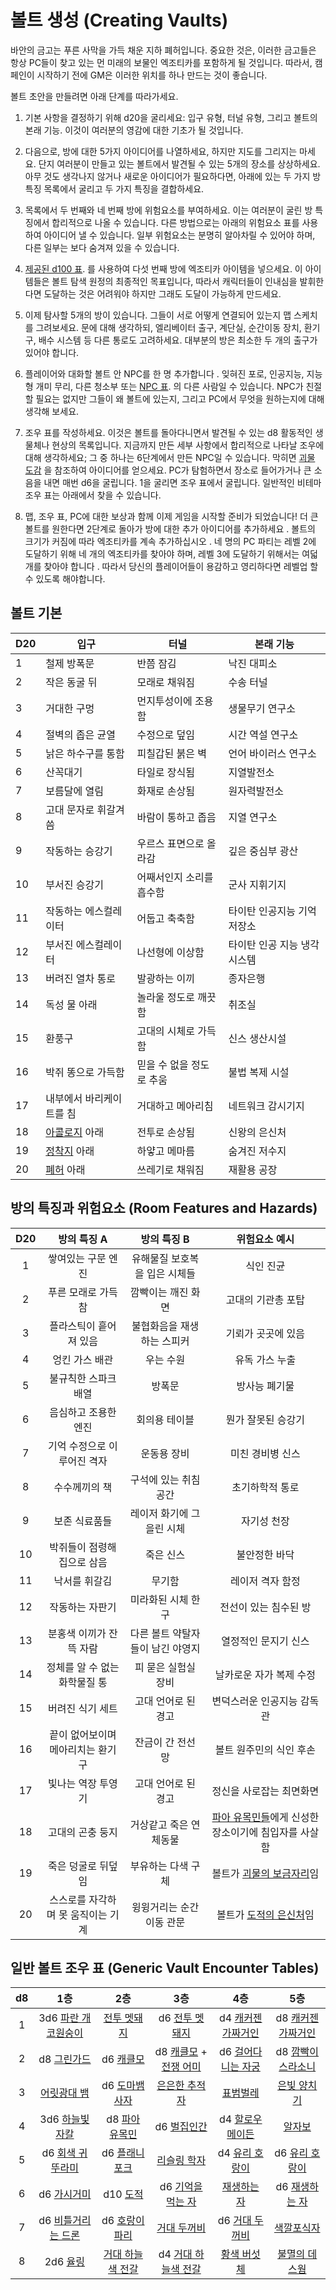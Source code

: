 
# 볼트 생성 (Creating Vaults)

바안의 금고는 푸른 사막을 가득 채운 지하 폐허입니다. 중요한 것은, 이러한 금고들은 항상 PC들이 찾고 있는 먼 미래의 보물인 엑조티카를 포함하게 될 것입니다. 따라서, 캠페인이 시작하기 전에 GM은 이러한 위치를 하나 만드는 것이 좋습니다.

볼트 초안을 만들려면 아래 단계를 따라가세요.

1. 기본 사항을 결정하기 위해 d20을 굴리세요: 입구 유형, 터널 유형, 그리고 볼트의 본래 기능. 이것이 여러분의 영감에 대한 기초가 될 것입니다. 

1. 다음으로, 방에 대한 5가지 아이디어를 나열하세요, 하지만 지도를 그리지는 마세요. 단지 여러분이 만들고 있는 볼트에서 발견될 수 있는 5개의 장소를 상상하세요. 아무 것도 생각나지 않거나 새로운 아이디어가 필요하다면, 아래에 있는 두 가지 방 특징 목록에서 굴리고 두 가지 특징을 결합하세요. 

1. 목록에서 두 번째와 네 번째 방에 위험요소를 부여하세요. 이는 여러분이 굴린 방 특징에서 합리적으로 나올 수 있습니다. 다른 방법으로는 아래의 위험요소 표를 사용하여 아이디어 낼 수 있습니다. 일부 위험요소는 분명히 알아차릴 수 있어야 하며, 다른 일부는 보다 숨겨져 있을 수 있습니다.

1. [제공된 d100 표](/ko/content-generators?id=_100%ea%b0%80%ec%a7%80-%ec%97%91%ec%a1%b0%ed%8b%b0%ec%b9%b4-100-exotica). 를 사용하여 다섯 번째 방에 엑조티카 아이템을 넣으세요. 이 아이템들은 볼트 탐색 원정의 최종적인 목표입니다, 따라서 캐릭터들이 인내심을 발휘한다면 도달하는 것은 어려워야 하지만 그래도 도달이 가능하게 만드세요.

1. 이제 탐사할 5개의 방이 있습니다. 그들이 서로 어떻게 연결되어 있는지 맵 스케치를 그려보세요. 문에 대해 생각하되, 엘리베이터 출구, 계단실, 순간이동 장치, 환기구, 배수 시스템 등 다른 통로도 고려하세요. 대부분의 방은 최소한 두 개의 출구가 있어야 합니다. 

1. 플레이어와 대화할 볼트 안 NPC를 한 명 추가합니다 . 잊혀진 포로, 인공지능, 지능형 개미 무리, 다른 청소부 또는 [NPC 표](/ko/content-generators?id=npc-%ec%a6%89%ec%84%9d-%ec%83%9d%ec%84%b1%ea%b8%b0-quick-npc-generator). 의 다른 사람일 수 있습니다. NPC가 친절할 필요는 없지만 그들이 왜 볼트에 있는지, 그리고 PC에서 무엇을 원하는지에 대해 생각해 보세요.

1. 조우 표를 작성하세요. 이것은 볼트를 돌아다니면서 발견될 수 있는 d8 활동적인 생물체나 현상의 목록입니다. 지금까지 만든 세부 사항에서 합리적으로 나타날 조우에 대해 생각하세요; 그 중 하나는 6단계에서 만든 NPC일 수 있습니다. 막히면 [괴물 도감](/ko/bestiary) 을 참조하여 아이디어를 얻으세요. PC가 탐험하면서 장소로 들어가거나 큰 소음을 내면 매번 d6을 굴립니다. 1을 굴리면 조우 표에서 굴립니다. 일반적인 비테마 조우 표는 아래에서 찾을 수 있습니다.

1. 맵, 조우 표, PC에 대한 보상과 함께 이제 게임을 시작할 준비가 되었습니다! 더 큰 볼트를 원한다면 2단계로 돌아가 방에 대한 추가 아이디어를 추가하세요 . 볼트의 크기가 커짐에 따라 엑조티카를 계속 추가하십시오 . 네 명의 PC 파티는 레벨 2에 도달하기 위해 네 개의 엑조티카를 찾아야 하며, 레벨 3에 도달하기 위해서는 여덟 개를 찾아야 합니다 . 따라서 당신의 플레이어들이 용감하고 영리하다면 레벨업 할 수 있도록 해야합니다.

## 볼트 기본
| **D20** | **입구** | **터널** | **본래 기능** |
| --- | --- | --- | --- |
| 1 | 철제 방폭문 | 반쯤 잠김 | 낙진 대피소 |
| 2 | 작은 동굴 뒤 | 모래로 채워짐 | 수송 터널 |
| 3 | 거대한 구멍 | 먼지투성이에 조용함 | 생물무기 연구소 |
| 4 | 절벽의 좁은 균열 | 수정으로 덮임 | 시간 역설 연구소 |
| 5 | 낡은 하수구를 통함 | 피칠갑된 붉은 벽 | 언어 바이러스 연구소 |
| 6 | 산꼭대기 | 타일로 장식됨 | 지열발전소 |
| 7 | 보름달에 열림 | 화재로 손상됨 | 원자력발전소 |
| 8 | 고대 문자로 휘갈겨 씀 | 바람이 통하고 좁음 | 지열 연구소 |
| 9 | 작동하는 승강기 | 우르스 표면으로 올라감 | 깊은 중심부 광산 |
| 10 | 부서진 승강기 | 어째서인지 소리를 흡수함 | 군사 지휘기지 |
| 11 | 작동하는 에스컬레이터 | 어둡고 축축함 | 타이탄 인공지능 기억 저장소 |
| 12 | 부서진 에스컬레이터 | 나선형에 이상함 | 타이탄 인공 지능 냉각 시스템 |
| 13 | 버려진 열차 통로 | 발광하는 이끼 | 종자은행 |
| 14 | 독성 물 아래 | 놀라울 정도로 깨끗함 | 취조실 |
| 15 | 환풍구 | 고대의 시체로 가득함 | 신스 생산시설 |
| 16 | 박쥐 똥으로 가득함 | 믿을 수 없을 정도로 추움 | 불법 복제 시설 |
| 17 | 내부에서 바리케이트를 침 | 거대하고 메아리침 | 네트워크 감시기지 |
| 18 | [아콜로지](/ko/regions/the-interior?id=%ec%95%84%ec%bd%9c%eb%a1%9c%ec%a7%80-arcology) 아래 | 전투로 손상됨 | 신왕의 은신처 |
| 19 | [정착지](/ko/regions/the-interior?id=%ec%a0%95%ec%b0%a9%ec%a7%80-settlement) 아래 | 하얗고 메마름 | 숨겨진 저수지 |
| 20 | [폐허](/ko/regions/the-interior?id=%ed%8f%90%ed%97%88-ruin) 아래 | 쓰레기로 채워짐 | 재활용 공장 |

## 방의 특징과 위험요소 (Room Features and Hazards)
| **D20** | **방의 특징 A** | **방의 특징 B** | **위험요소 예시** |
|:---:|:---:|:---:|:---:|
| 1 | 쌓여있는 구문 엔진 | 유해물질 보호복을 입은 시체들 | 식인 진균 |
| 2 | 푸른 모래로 가득 참 | 깜빡이는 깨진 화면 | 고대의 기관총 포탑 |
| 3 | 플라스틱이 흩어져 있음 | 불협화음을 재생하는 스피커 | 기뢰가 곳곳에 있음 |
| 4 | 엉킨 가스 배관 | 우는 수원 | 유독 가스 누출 |
| 5 | 불규칙한 스파크 배열 | 방폭문 | 방사능 폐기물 |
| 6 | 음심하고 조용한 엔진 | 회의용 테이블 | 뭔가 잘못된 승강기 |
| 7 | 기억 수정으로 이루어진 격자 | 운동용 장비 | 미친 경비병 신스 |
| 8 | 수수께끼의 책 | 구석에 있는 취침 공간 | 초기하학적 통로 |
| 9 | 보존 식료품들 | 레이저 화기에 그을린 시체 | 자기성 천장 |
| 10 | 박쥐들이 점령해 집으로 삼음 | 죽은 신스 | 불안정한 바닥 |
| 11 | 낙서를 휘갈김 | 무기함 | 레이저 격자 함정 |
| 12 | 작동하는 자판기 | 미라화된 시체 한 구 | 전선이 있는 침수된 방 |
| 13 | 분홍색 이끼가 잔뜩 자람 | 다른 볼트 약탈자들이 남긴 야영지 | 열정적인 문지기 신스 |
| 14 | 정체를 알 수 없는 화학물질 통 | 피 묻은 실험실 장비 | 날카로운 자가 복제 수정 |
| 15 | 버려진 식기 세트 | 고대 언어로 된 경고 | 변덕스러운 인공지능 감독관 |
| 16 | 끝이 없어보이며 메아리치는 환기구 | 잔금이 간 전선 망 | 볼트 원주민의 식인 후손 |
| 17 | 빛나는 역장 투영기 | 고대 언어로 된 경고 | 정신을 사로잡는 최면화면 |
| 18 | 고대의 곤충 둥지 | 거상같고 죽은 연체동물 | [파아 유목민들](/ko/regions/the-interior?id=%ed%8c%8c%ec%95%84-%ec%9c%a0%eb%aa%a9%eb%af%bc-%ec%95%bc%ec%98%81%ec%a7%80-faa-nomad-camp)에게 신성한 장소이기에 침입자를 사살함 |
| 19 | 죽은 덩굴로 뒤덮임 | 부유하는 다색 구체 | 볼트가 [괴물의 보금자리](/ko/regions/the-interior?id=%eb%b3%b4%ea%b8%88%ec%9e%90%eb%a6%ac-lair)임 |
| 20 | 스스로를 자각하며 못 움직이는 기계 | 윙윙거리는 순간이동 관문 | 볼트가 [도적의 은신처](/ko/regions/the-interior?id=%eb%8f%84%ec%a0%81-%ec%95%bc%ec%98%81%ec%a7%80-bandit-camp)임 |

## 일반 볼트 조우 표 (Generic Vault Encounter Tables)
| d8 | 1층 | 2층 | 3층 | 4층 | 5층 |
|:---:|:---:|:---:|:---:|:---:|:---:|
| 1 | 3d6 [파란 개코원숭이](/ko/bestiary?id=%ed%8c%8c%eb%9e%80-%ea%b0%9c%ec%bd%94%ec%9b%90%ec%88%ad%ec%9d%b4-blue-baboon) | [전투 멧돼지](/ko/bestiary?id=%ec%a0%84%ed%88%ac-%eb%a9%a7%eb%8f%bc%ec%a7%80battle-boar) | d6 [전투 멧돼지]([/ko/bestiary?id=battle-boar](/ko/bestiary?id=%ec%a0%84%ed%88%ac-%eb%a9%a7%eb%8f%bc%ec%a7%80battle-boar)) | d4 [캐커젠 가짜거인](/ko/bestiary?id=%EC%BA%90%EC%BB%A4%EC%A0%A0-%EA%B0%80%EC%A7%9C%EA%B1%B0%EC%9D%B8-cacogen-pseudo-giant) | d8 [캐커젠 가짜거인](/ko/bestiary?id=%EC%BA%90%EC%BB%A4%EC%A0%A0-%EA%B0%80%EC%A7%9C%EA%B1%B0%EC%9D%B8-cacogen-pseudo-giant) |
| 2 | d8 [그린가드](/ko/bestiary?id=%ea%b7%b8%eb%a6%b0%ea%b0%80%eb%93%9c-greenguard) | d6 [캐클모](/ko/bestiary?id=%ec%ba%90%ed%81%b4%eb%aa%a8-cacklemaw) | d8 [캐클모](/ko/bestiary?id=%ec%ba%90%ed%81%b4%eb%aa%a8-cacklemaw) + [전쟁 어미](/ko/bestiary?id=%ec%ba%90%ed%81%b4%eb%aa%a8-%ec%a0%84%ec%9f%81-%ec%96%b4%eb%af%b8-cacklemaw-war-mama) | d6 [걸어다니는 자궁](/ko/bestiary?id=%ea%b1%b8%ec%96%b4%eb%8b%a4%eb%8b%88%eb%8a%94-%ec%9e%90%ea%b6%81-walking-womb) | d8 [깜빡이 스라소니](/ko/bestiary?id=%ea%b9%9c%eb%b9%a1%ec%9d%b4-%ec%8a%a4%eb%9d%bc%ec%86%8c%eb%8b%88-lambent-lynx) |
| 3 | [어릿광대 뱀](/ko/bestiary?id=%ec%96%b4%eb%a6%bf%ea%b4%91%eb%8c%80-%eb%b1%80-harlequin-serpent) | d6 [도마뱀 사자](/ko/bestiary?id=%eb%8f%84%eb%a7%88%eb%b1%80-%ec%82%ac%ec%9e%90-lizard-lion) | [은은한 추적자](/ko/bestiary?id=%ec%9d%80%ec%9d%80%ed%95%9c-%ec%b6%94%ec%a0%81%ec%9e%90-subtle-stalker) | [표범벌레](/ko/bestiary?id=%ed%91%9c%eb%b2%94-%eb%b2%8c%eb%a0%88-leopard-worm) | [은빛 양치기](/ko/bestiary?id=%ec%9d%80%eb%b9%9b-%ec%96%91%ec%b9%98%ea%b8%b0-argent-shepherd) |
| 4 | 3d6 [하늘빛 자칼](/ko/bestiary?id=%ed%95%98%eb%8a%98%eb%b9%9b-%ec%9e%90%ec%b9%bc-phthalo-jackal) | d8 [파아 유목민](/ko/bestiary?id=%ed%8c%8c%ec%95%84-%ec%9c%a0%eb%aa%a9%eb%af%bc-faa-nomad)  | d6 [벌집인간](/ko/bestiary?id=%eb%b2%8c%ec%a7%91%ec%9d%b8%ea%b0%84-hiveyman) | d4 [할로우 메이든](/ko/bestiary?id=%ed%95%a0%eb%a1%9c%ec%9a%b0-%eb%a9%94%ec%9d%b4%eb%93%a0-hollow-maiden) | [알자보](/ko/bestiary?id=%ec%95%8c%ec%9e%90%eb%b3%b4-alzabo) |
| 5 | d6 [회색 귀뚜라미](/ko/bestiary?id=%ed%9a%8c%ec%83%89-%ea%b7%80%eb%9a%9c%eb%9d%bc%eb%af%b8-grey-cricket) | d6 [플래니포크](/ko/bestiary?id=%ed%94%8c%eb%9e%98%eb%8b%88%ed%8f%ac%ed%81%ac-planeyfolk) | [리슬링 학자](/ko/bestiary?id=%eb%a6%ac%ec%8a%ac%eb%a7%81-%ed%95%99%ec%9e%90-lithling-scholar) | d4 [유리 호랑이](/ko/bestiary?id=%ec%9c%a0%eb%a6%ac-%ed%98%b8%eb%9e%91%ec%9d%b4-glass-tiger) | d6 [유리 호랑이](/ko/bestiary?id=%ec%9c%a0%eb%a6%ac-%ed%98%b8%eb%9e%91%ec%9d%b4-glass-tiger)|
| 6 | d6 [가시거미]([/ko/bestiary?id=quill-spider](/ko/bestiary?id=%ea%b0%80%ec%8b%9c%ea%b1%b0%eb%af%b8-quill-spider)) | d10 [도적](/ko/bestiary?id=%eb%8f%84%ec%a0%81-bandit) | d6 [기억을 먹는 자](/ko/bestiary?id=%ea%b8%b0%ec%96%b5%ec%9d%84-%eb%a8%b9%ec%96%b4%ec%b9%98%ec%9a%b0%eb%8a%94-%ec%9e%90-memory-eater) | [재생하는 자](/ko/bestiary?id=%ec%9e%ac%ec%83%9d%ed%95%98%eb%8a%94-%ec%9e%90-regenerator) | d6 [재생하는 자](/ko/bestiary?id=%ec%9e%ac%ec%83%9d%ed%95%98%eb%8a%94-%ec%9e%90-regenerator) |
| 7 | d6 [비틀거리는 드론](/ko/bestiary?id=%eb%b9%84%ed%8b%80%ea%b1%b0%eb%a6%ac%eb%8a%94-%eb%93%9c%eb%a1%a0-stumbling-drone) | d6 [호랑이 파리](/ko/bestiary?id=%ed%98%b8%eb%9e%91%ec%9d%b4-%ed%8c%8c%eb%a6%ac-tiger-fly) | [거대 두꺼비](/ko/bestiary?id=%ea%b1%b0%eb%8c%80-%eb%91%90%ea%ba%bc%eb%b9%84-behemoth-toad) | d6 [거대 두꺼비](/ko/bestiary?id=%ea%b1%b0%eb%8c%80-%eb%91%90%ea%ba%bc%eb%b9%84-behemoth-toad) | [색깔포식자](/ko/bestiary?id=%ec%83%89%ea%b9%94-%ed%8f%ac%ec%8b%9d%ec%9e%90-chromavore) |
| 8 | 2d6 [율링](/ko/bestiary?id=%ec%9c%a8%eb%a7%81-yurling) | [거대 하늘색 전갈](/ko/bestiary?id=%ea%b1%b0%eb%8c%80-%ed%95%98%eb%8a%98%ec%83%89-%ec%a0%84%ea%b0%88-giant-azure-scorpion) | d4 [거대 하늘색 전갈](/ko/bestiary?id=%ea%b1%b0%eb%8c%80-%ed%95%98%eb%8a%98%ec%83%89-%ec%a0%84%ea%b0%88-giant-azure-scorpion) | [황색 버섯체]([/ko/bestiary?id=xanthous-mycomorph](/ko/bestiary?id=%ed%99%a9%ec%83%89-%eb%b2%84%ec%84%af%ec%b2%b4-xanthous-mycomorph)) | [불멸의 데스웜](/ko/bestiary?id=%eb%b6%88%eb%a9%b8%ec%9d%98-%eb%8d%b0%ec%8a%a4%ec%9b%9c-amaranthine-death-worm) |
